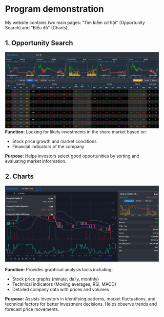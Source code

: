 # Program demonstration
My website contains two main pages: "Tìm kiếm cơ hội" (Opportunity Search) and "Biểu đồ" (Charts).

## 1. Opportunity Search



![Figure 1: Opportunity Search page](Image/OppotunitySearch.png)
**Function:** Looking for likely investments in the share market based on:
* Stock price growth and market conditions
* Financial indicators of the company

**Purpose:** Helps investors select good opportunities by sorting and evaluating market information.

## 2. Charts 

![Figure 4.2.1: Chart page](Image/Charts.png)

**Function:** Provides graphical analysis tools including:
* Stock price graphs (minute, daily, monthly)
* Technical indicators (Moving averages, RSI, MACD)
* Detailed company data with prices and volumes

**Purpose:** Assists investors in identifying patterns, market fluctuations, and technical factors for better investment decisions. Helps observe trends and forecast price movements.